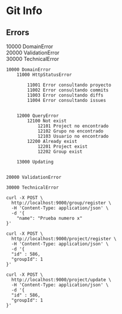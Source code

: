 # Git Info  
  
## Errors
10000 DomainError  
20000 ValidationError  
30000 TechnicalError  

    10000 DomainError
        11000 HttpStatusError  

            11001 Error consultando proyecto
            11002 Error consultando commits
            11003 Error consultando diffs
            11004 Error consultando issues

            
        12000 QueryError
            12100 Not exist
                12101 Project no encontrado
                12102 Grupo no encontrado
                12103 Usuario no encontrado
            12200 Already exist
                12201 Project exist
                12202 Group exist
                
        13000 Updating


    20000 ValidationError

    30000 TechnicalError


~~~~
curl -X POST \
  http://localhost:9000/group/register \
  -H 'Content-Type: application/json' \
  -d '{
	"name": "Prueba numero x"
}'
~~~~

~~~~
curl -X POST \
  http://localhost:9000/project/register \
  -H 'Content-Type: application/json' \
  -d '{
  "id" : 586,
  "groupId": 1
}'
~~~~

~~~~
curl -X POST \
  http://localhost:9000/project/update \
  -H 'Content-Type: application/json' \
  -d '{
  "id" : 586,
  "groupId": 1
}'
~~~~
